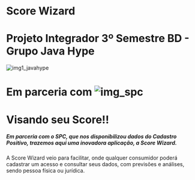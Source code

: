 # Score Wizard

<h1>Projeto Integrador 3º Semestre BD - Grupo Java Hype</h1>

![img1_javahype](/uploads/3af170f1cf52220384ad369aaf783563/img1_javahype.jpg)<h1> Em parceria com ![img_spc](/uploads/6857783e3815331197ff74e74a95a480/img_spc.png)</h1>


<h1>Visando seu Score!!</h1>

<h5>Em parceria com o SPC, que nos disponibilizou dados do Cadastro Positivo, trazemos aqui uma inovadora aplicação, a Score Wizard.</h5>



A Score Wizard veio para facilitar, onde qualquer consumidor poderá cadastrar um acesso e consultar seus dados, com previsões e análises, sendo pessoa física ou jurídica.

